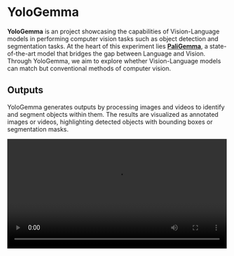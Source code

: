 # YoloGemma

**YoloGemma** is an project showcasing the capabilities of Vision-Language models in performing computer vision tasks such as object detection and segmentation tasks. At the heart of this experiment lies [**PaliGemma**](https://huggingface.co/google/paligemma-3b-mix-224), a state-of-the-art model that bridges the gap between Language and Vision. Through YoloGemma, we aim to explore whether Vision-Language models can match but conventional methods of computer vision.

## Outputs

YoloGemma generates outputs by processing images and videos to identify and segment objects within them. The results are visualized as annotated images or videos, highlighting detected objects with bounding boxes or segmentation masks.


<video width=100% src="https://github.com/adithya-s-k/YoloGemma/assets/27956426/feed79fd-759f-4e2a-a585-24694990b4a5">

## Installation

To get started with YoloGemma, follow these simple installation steps:

1. Clone the repository:
    ```bash
    git clone https://github.com/your-username/YoloGemma.git
    cd YoloGemma
    ```

2. Install the required dependencies:
    ```bash
    conda create -n YoloGemma-venv python=3.10
    conda activate YoloGemma-venv
    pip install -e .
    ```
## How to Run

- **Model Download:** You can download the model by running the following command:
    ```bash
    python download.py
    ```
    This command will download and quantize the model.

YoloGemma provides three main scripts to facilitate various tasks. Below are instructions on how to run each script:

1. **Main Script for Object Detection and Segmentation:**
    ```bash
    python main.py --prompt "detect small cat" --vid_path cat.mp4  --vid_start 0 --vid_end 5
    ```

2. **Server Script to Run a Server:**
    ```bash
    python server.py --port 8080
    ```
    This command will start a server on port 8080, allowing you to send requests for object detection and segmentation.

    
3. **Gradio Interface:**
    (Note: Yet to be implemented)
    ```bash
    python gradio.py
    ```
    This command will launch a Gradio interface, providing an interactive web application to perform object detection and segmentation.


## Acknowledgements

Special thanks to [PaliGemma](https://huggingface.co/blog/paligemma) for their groundbreaking work in Vision-Language models, which serves as the foundation for this project.
The project was inspired by this repository - [loopvlm](https://github.com/sumo43/loopvlm)

---

YoloGemma is an exciting experimental step towards the future of visison langauge model based computer vision, blending the strengths of language models with visual understanding.
